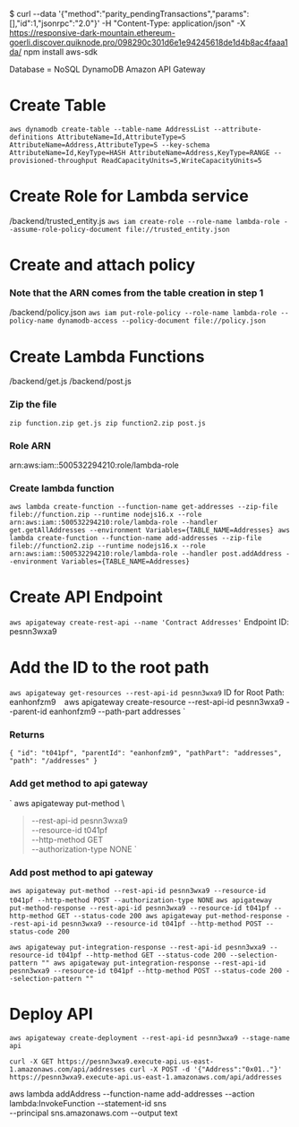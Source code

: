 $ curl --data '{"method":"parity_pendingTransactions","params":[],"id":1,"jsonrpc":"2.0"}' -H "Content-Type: application/json" -X https://responsive-dark-mountain.ethereum-goerli.discover.quiknode.pro/098290c301d6e1e94245618de1d4b8ac4faaa1da/
npm install aws-sdk

Database = NoSQL DynamoDB
Amazon API Gateway

# Create Table
`
aws dynamodb create-table --table-name AddressList --attribute-definitions AttributeName=Id,AttributeType=S AttributeName=Address,AttributeType=S --key-schema AttributeName=Id,KeyType=HASH AttributeName=Address,KeyType=RANGE --provisioned-throughput ReadCapacityUnits=5,WriteCapacityUnits=5
`
# Create Role for Lambda service

/backend/trusted_entity.js
`
aws iam create-role --role-name lambda-role --assume-role-policy-document file://trusted_entity.json
`

# Create and attach policy
### Note that the ARN comes from the table creation in step 1

/backend/policy.json
`
aws iam put-role-policy --role-name lambda-role --policy-name dynamodb-access --policy-document file://policy.json
`

# Create Lambda Functions

/backend/get.js
/backend/post.js
### Zip the file
`
zip function.zip get.js
zip function2.zip post.js
`
### Role ARN
arn:aws:iam::500532294210:role/lambda-role
### Create lambda function
`
aws lambda create-function --function-name get-addresses --zip-file fileb://function.zip --runtime nodejs16.x --role arn:aws:iam::500532294210:role/lambda-role --handler get.getAllAddresses --environment Variables={TABLE_NAME=Addresses}
aws lambda create-function --function-name add-addresses --zip-file fileb://function2.zip --runtime nodejs16.x --role arn:aws:iam::500532294210:role/lambda-role --handler post.addAddress --environment Variables={TABLE_NAME=Addresses}
`

# Create API Endpoint
`
aws apigateway create-rest-api --name 'Contract Addresses'
`
Endpoint ID: pesnn3wxa9

# Add the ID to the root path 

`
aws apigateway get-resources --rest-api-id pesnn3wxa9
`
ID for Root Path: eanhonfzm9
`
`
aws apigateway create-resource --rest-api-id pesnn3wxa9 --parent-id eanhonfzm9 --path-part addresses
`
### Returns 
`
{
    "id": "t041pf",
    "parentId": "eanhonfzm9",
    "pathPart": "addresses",
    "path": "/addresses"
}
`
### Add get method to api gateway
`
aws apigateway put-method \
> --rest-api-id pesnn3wxa9 \
> --resource-id t041pf \
> --http-method GET \
> --authorization-type NONE
`
### Add post method to api gateway
`
aws apigateway put-method --rest-api-id pesnn3wxa9 --resource-id t041pf --http-method POST --authorization-type NONE
`
`
aws apigateway put-method-response --rest-api-id pesnn3wxa9 --resource-id t041pf --http-method GET --status-code 200
aws apigateway put-method-response --rest-api-id pesnn3wxa9 --resource-id t041pf --http-method POST --status-code 200
`

`
aws apigateway put-integration-response --rest-api-id pesnn3wxa9 --resource-id t041pf --http-method GET --status-code 200 --selection-pattern ""
aws apigateway put-integration-response --rest-api-id pesnn3wxa9 --resource-id t041pf --http-method POST --status-code 200 --selection-pattern ""
`
# Deploy API
`
aws apigateway create-deployment --rest-api-id pesnn3wxa9 --stage-name api
`

`
curl -X GET https://pesnn3wxa9.execute-api.us-east-1.amazonaws.com/api/addresses
curl -X POST -d '{"Address":"0x01.."}' https://pesnn3wxa9.execute-api.us-east-1.amazonaws.com/api/addresses
`

aws lambda addAddress --function-name add-addresses --action lambda:InvokeFunction --statement-id sns \
--principal sns.amazonaws.com --output text





